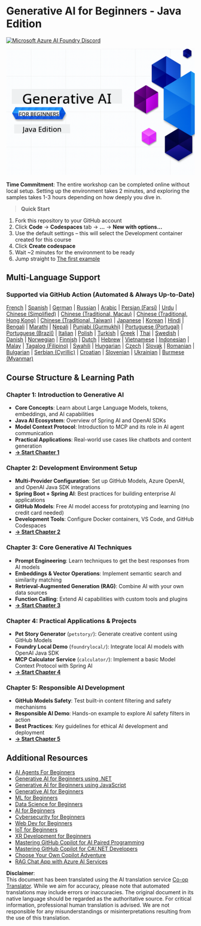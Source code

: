 <!--
CO_OP_TRANSLATOR_METADATA:
{
  "original_hash": "b4c05c53b67571aee42e9532404f2fb8",
  "translation_date": "2025-07-28T10:12:15+00:00",
  "source_file": "README.md",
  "language_code": "en"
}
-->
# Generative AI for Beginners - Java Edition
[![Microsoft Azure AI Foundry Discord](https://dcbadge.limes.pink/api/server/ByRwuEEgH4)](https://discord.com/invite/ByRwuEEgH4)

![Generative AI for Beginners - Java Edition](../../translated_images/beg-genai-series.8b48be9951cc574c25f8a3accba949bfd03c2f008e2c613283a1b47316fbee68.en.png)

**Time Commitment**: The entire workshop can be completed online without local setup. Setting up the environment takes 2 minutes, and exploring the samples takes 1-3 hours depending on how deeply you dive in.

> **Quick Start**

1. Fork this repository to your GitHub account  
2. Click **Code** → **Codespaces** tab → **...** → **New with options...**  
3. Use the default settings – this will select the Development container created for this course  
4. Click **Create codespace**  
5. Wait ~2 minutes for the environment to be ready  
6. Jump straight to [The first example](./02-SetupDevEnvironment/README.md#step-2-create-a-github-personal-access-token)  

## Multi-Language Support

### Supported via GitHub Action (Automated & Always Up-to-Date)

[French](../fr/README.md) | [Spanish](../es/README.md) | [German](../de/README.md) | [Russian](../ru/README.md) | [Arabic](../ar/README.md) | [Persian (Farsi)](../fa/README.md) | [Urdu](../ur/README.md) | [Chinese (Simplified)](../zh/README.md) | [Chinese (Traditional, Macau)](../mo/README.md) | [Chinese (Traditional, Hong Kong)](../hk/README.md) | [Chinese (Traditional, Taiwan)](../tw/README.md) | [Japanese](../ja/README.md) | [Korean](../ko/README.md) | [Hindi](../hi/README.md) | [Bengali](../bn/README.md) | [Marathi](../mr/README.md) | [Nepali](../ne/README.md) | [Punjabi (Gurmukhi)](../pa/README.md) | [Portuguese (Portugal)](../pt/README.md) | [Portuguese (Brazil)](../br/README.md) | [Italian](../it/README.md) | [Polish](../pl/README.md) | [Turkish](../tr/README.md) | [Greek](../el/README.md) | [Thai](../th/README.md) | [Swedish](../sv/README.md) | [Danish](../da/README.md) | [Norwegian](../no/README.md) | [Finnish](../fi/README.md) | [Dutch](../nl/README.md) | [Hebrew](../he/README.md) | [Vietnamese](../vi/README.md) | [Indonesian](../id/README.md) | [Malay](../ms/README.md) | [Tagalog (Filipino)](../tl/README.md) | [Swahili](../sw/README.md) | [Hungarian](../hu/README.md) | [Czech](../cs/README.md) | [Slovak](../sk/README.md) | [Romanian](../ro/README.md) | [Bulgarian](../bg/README.md) | [Serbian (Cyrillic)](../sr/README.md) | [Croatian](../hr/README.md) | [Slovenian](../sl/README.md) | [Ukrainian](../uk/README.md) | [Burmese (Myanmar)](../my/README.md)

## Course Structure & Learning Path

### **Chapter 1: Introduction to Generative AI**
- **Core Concepts**: Learn about Large Language Models, tokens, embeddings, and AI capabilities  
- **Java AI Ecosystem**: Overview of Spring AI and OpenAI SDKs  
- **Model Context Protocol**: Introduction to MCP and its role in AI agent communication  
- **Practical Applications**: Real-world use cases like chatbots and content generation  
- **[→ Start Chapter 1](./01-IntroToGenAI/README.md)**  

### **Chapter 2: Development Environment Setup**
- **Multi-Provider Configuration**: Set up GitHub Models, Azure OpenAI, and OpenAI Java SDK integrations  
- **Spring Boot + Spring AI**: Best practices for building enterprise AI applications  
- **GitHub Models**: Free AI model access for prototyping and learning (no credit card needed)  
- **Development Tools**: Configure Docker containers, VS Code, and GitHub Codespaces  
- **[→ Start Chapter 2](./02-SetupDevEnvironment/README.md)**  

### **Chapter 3: Core Generative AI Techniques**
- **Prompt Engineering**: Learn techniques to get the best responses from AI models  
- **Embeddings & Vector Operations**: Implement semantic search and similarity matching  
- **Retrieval-Augmented Generation (RAG)**: Combine AI with your own data sources  
- **Function Calling**: Extend AI capabilities with custom tools and plugins  
- **[→ Start Chapter 3](./03-CoreGenerativeAITechniques/README.md)**  

### **Chapter 4: Practical Applications & Projects**
- **Pet Story Generator** (`petstory/`): Generate creative content using GitHub Models  
- **Foundry Local Demo** (`foundrylocal/`): Integrate local AI models with OpenAI Java SDK  
- **MCP Calculator Service** (`calculator/`): Implement a basic Model Context Protocol with Spring AI  
- **[→ Start Chapter 4](./04-PracticalSamples/README.md)**  

### **Chapter 5: Responsible AI Development**
- **GitHub Models Safety**: Test built-in content filtering and safety mechanisms  
- **Responsible AI Demo**: Hands-on example to explore AI safety filters in action  
- **Best Practices**: Key guidelines for ethical AI development and deployment  
- **[→ Start Chapter 5](./05-ResponsibleGenAI/README.md)**  

## Additional Resources

- [AI Agents For Beginners](https://github.com/microsoft/ai-agents-for-beginners)  
- [Generative AI for Beginners using .NET](https://github.com/microsoft/Generative-AI-for-beginners-dotnet)  
- [Generative AI for Beginners using JavaScript](https://github.com/microsoft/generative-ai-with-javascript)  
- [Generative AI for Beginners](https://github.com/microsoft/generative-ai-for-beginners)  
- [ML for Beginners](https://aka.ms/ml-beginners)  
- [Data Science for Beginners](https://aka.ms/datascience-beginners)  
- [AI for Beginners](https://aka.ms/ai-beginners)  
- [Cybersecurity for Beginners](https://github.com/microsoft/Security-101)  
- [Web Dev for Beginners](https://aka.ms/webdev-beginners)  
- [IoT for Beginners](https://aka.ms/iot-beginners)  
- [XR Development for Beginners](https://github.com/microsoft/xr-development-for-beginners)  
- [Mastering GitHub Copilot for AI Paired Programming](https://aka.ms/GitHubCopilotAI)  
- [Mastering GitHub Copilot for C#/.NET Developers](https://github.com/microsoft/mastering-github-copilot-for-dotnet-csharp-developers)  
- [Choose Your Own Copilot Adventure](https://github.com/microsoft/CopilotAdventures)  
- [RAG Chat App with Azure AI Services](https://github.com/Azure-Samples/azure-search-openai-demo-java)  

**Disclaimer**:  
This document has been translated using the AI translation service [Co-op Translator](https://github.com/Azure/co-op-translator). While we aim for accuracy, please note that automated translations may include errors or inaccuracies. The original document in its native language should be regarded as the authoritative source. For critical information, professional human translation is advised. We are not responsible for any misunderstandings or misinterpretations resulting from the use of this translation.